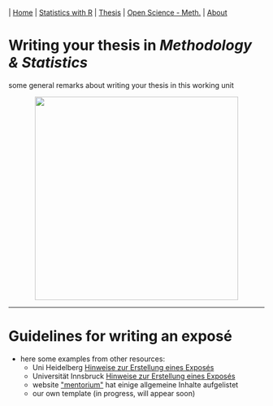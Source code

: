| [Home](https://psych-methods.github.io/index) | [Statistics with R](https://psych-methods.github.io/R_reading_material) | [Thesis](https://psych-methods.github.io/thesis) | [Open Science - Meth.](https://psych-methods.github.io/OS_prereg_repl) | [About](https://psych-methods.github.io/about)

# Writing your thesis in *Methodology & Statistics*

some general remarks about writing your thesis in this working unit

<p align = "center">
<img align="center" src="https://raw.githubusercontent.com/FloB2/flob2.github.com/main/graphics/graphic_thesis.png" width="400" />
</p>

---

# Guidelines for writing an exposé

  + here some examples from other resources:
    + Uni Heidelberg [Hinweise zur Erstellung eines Exposés](https://www.google.com/url?sa=t&rct=j&q=&esrc=s&source=web&cd=&cad=rja&uact=8&ved=2ahUKEwjk1qvh6aDsAhUFrxoKHX4yB3AQFjADegQIBRAC&url=https%3A%2F%2Fwww.psychologie.uni-heidelberg.de%2Fae%2Fpaeps%2Fstudium%2FHinweise_zur_Erstellung_eines_Exposes.pdf&usg=AOvVaw3tQOyTIhYdJr5deVTophlB)
    + Universität Innsbruck [Hinweise zur Erstellung eines Exposés](https://www.google.com/url?sa=t&rct=j&q=&esrc=s&source=web&cd=&ved=2ahUKEwjN5Iqr66DsAhWkzIUKHZH2AuQ4FBAWMAV6BAgIEAI&url=http%3A%2F%2Fwww.allgemeine-psychologie.info%2Fcms%2Fimages%2Fstories%2Fallgpsy_docs%2Frichtlinien_diplomarbeit.pdf&usg=AOvVaw1GurUTiKpjrJFFpCi_iLO7)
    + website ["mentorium"](https://www.mentorium.de/expose-schreiben-bachelorarbeit/) hat einige allgemeine Inhalte aufgelistet
    + our own template (in progress, will appear soon)
